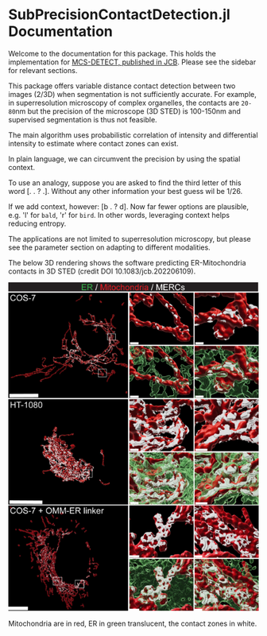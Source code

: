 # SubPrecisionContactDetection.jl Documentation

Welcome to the documentation for this package.
This holds the implementation for [MCS-DETECT, published in JCB](https://doi.org/10.1083/jcb.202206109).
Please see the sidebar for relevant sections.

This package offers variable distance contact detection between two images (2/3D) when segmentation is not sufficiently accurate. 
For example, in superresolution microscopy of complex organelles, the contacts are ``20-80``nm but the precision of the microscope (3D STED) is 100-150nm and supervised segmentation is thus not feasible.

The main algorithm uses probabilistic correlation of intensity and differential intensity to estimate where contact zones can exist.

In plain language, we can circumvent the precision by using the spatial context.

To use an analogy, suppose you are asked to find the third letter of this word [. . ? .].
Without any other information your best guess wil be 1/26.

If we add context, however: [b . ? d].
Now far fewer options are plausible, e.g. 'l' for `bald`, 'r' for `bird`.
In other words, leveraging context helps reducing entropy.

The applications are not limited to superresolution microscopy, but please see the parameter section on adapting to different modalities.

The below 3D rendering shows the software predicting ER-Mitochondria contacts in 3D STED (credit DOI 10.1083/jcb.202206109).

![example.png](./assets/example.png)

Mitochondria are in red, ER in green translucent, the contact zones in white.
